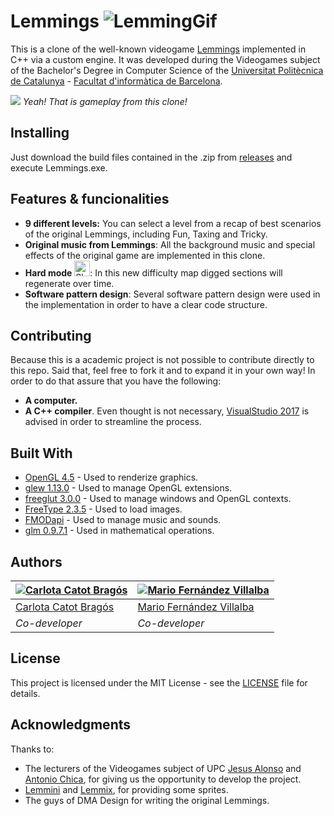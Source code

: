 # Lemmings ![LemmingGif](https://github.com/carlotacb/Lemmings/blob/master/Game/images/readme/lemming.gif)

This is a clone of the well-known videogame [Lemmings](https://en.wikipedia.org/wiki/Lemmings_(video_game)) implemented in C++ via a custom engine. It was developed during the Videogames subject of the Bachelor's Degree in Computer Science of the [Universitat Politècnica de Catalunya](https://www.upc.edu/ca) - [Facultat d'informàtica de Barcelona](https://www.fib.upc.edu/).


![](https://github.com/carlotacb/Lemmings/blob/master/Game/images/readme/lemmings-gameplay.gif)
*Yeah! That is gameplay from this clone!*

## Installing

Just download the build files contained in the .zip from [releases](https://github.com/carlotacb/Lemmings/releases) and execute Lemmings.exe.

## Features & funcionalities
- **9 different levels:** You can select a level from a recap of best scenarios of the original Lemmings, including Fun, Taxing and Tricky.
- **Original music from Lemmings**: All the background music and special effects of the original game are implemented in this clone.
- **Hard mode** <img src="https://github.com/carlotacb/Lemmings/blob/master/Game//images/readme/skull_readme.png" alt="Skull" height="25"/>: In this new difficulty map digged sections will regenerate over time.
- **Software pattern design**: Several software pattern design were used in the implementation in order to have a clear code structure.

## Contributing

Because this is a academic project is not possible to contribute directly to this repo. Said that, feel free to fork it and to expand it in your own way! In order to do that assure that you have the following:

- **A computer.**
- **A C++ compiler**. Even thought is not necessary, [VisualStudio 2017](https://www.visualstudio.com/es/downloads/) is advised in order to streamline the process.

## Built With

* [OpenGL 4.5](https://www.opengl.org/) - Used to renderize graphics.
* [glew 1.13.0](http://glew.sourceforge.net/) - Used to manage OpenGL extensions.
* [freeglut 3.0.0](http://freeglut.sourceforge.net/) - Used to manage windows and OpenGL contexts.
* [FreeType 2.3.5](https://www.freetype.org/) - Used to load images.
* [FMODapi](https://www.fmod.com/) - Used to manage music and sounds.
* [glm 0.9.7.1](https://glm.g-truc.net/) - Used in mathematical operations.


## Authors

| [![Carlota Catot Bragós](https://github.com/carlotacb.png?size=100)](https://github.com/carlotacb) | [![Mario Fernández Villalba](https://github.com/mariofv.png?size=100)](https://github.com/mariofv) |
| ---- | ---- |
| [Carlota Catot Bragós](https://github.com/carlotacb/) | [Mario Fernández Villalba](https://github.com/mariofv/) | 
| _Co-developer_ | _Co-developer_ |


## License

This project is licensed under the MIT License - see the [LICENSE](https://github.com/carlotacb/Lemmings/blob/master/LICENSE) file for details.

## Acknowledgments

Thanks to:
- The lecturers of the Videogames subject of UPC [Jesus Alonso](http://www.cs.upc.edu/~jalonso/) and [Antonio Chica](http://futur.upc.edu/AntonioChicaCalaf), for giving us the opportunity to develop the project.
- [Lemmini](http://lemmini.de/) and [Lemmix](http://ericenzwaan.nl/eric/lemmings/lemmix.htm), for providing some sprites.
- The guys of DMA Design for writing the original Lemmings.
